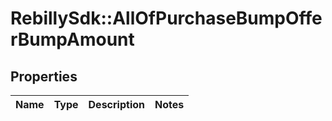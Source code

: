 # RebillySdk::AllOfPurchaseBumpOfferBumpAmount

## Properties
Name | Type | Description | Notes
------------ | ------------- | ------------- | -------------

